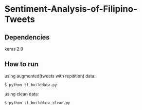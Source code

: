 # Sentiment-Analysis-of-Filipino-Tweets

## Dependencies
keras 2.0

## How to run

using augmented(tweets with repitition) data:

    $ python tf_builddata.py
    
using clean data:

    $ python tf_builddata_clean.py

